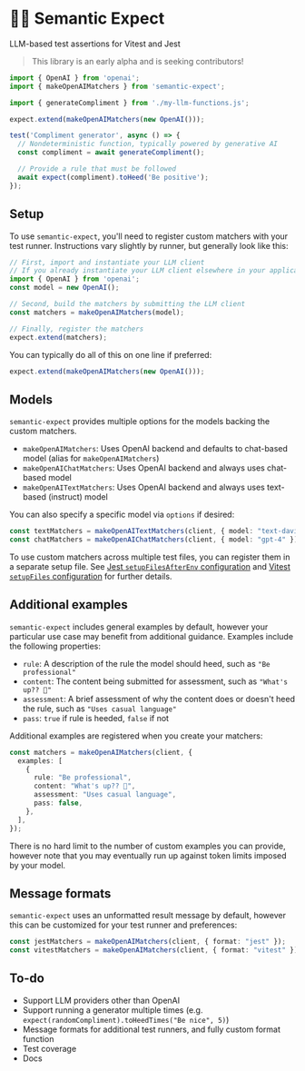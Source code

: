 # 🔡🤞 Semantic Expect

LLM-based test assertions for Vitest and Jest

> This library is an early alpha and is seeking contributors!

```ts
import { OpenAI } from 'openai';
import { makeOpenAIMatchers } from 'semantic-expect';

import { generateCompliment } from './my-llm-functions.js';

expect.extend(makeOpenAIMatchers(new OpenAI()));

test('Compliment generator', async () => {
  // Nondeterministic function, typically powered by generative AI
  const compliment = await generateCompliment();

  // Provide a rule that must be followed
  await expect(compliment).toHeed('Be positive');
});
```

## Setup

To use `semantic-expect`, you'll need to register custom matchers with your test runner. Instructions vary slightly by runner, but generally look like this:

```ts
// First, import and instantiate your LLM client
// If you already instantiate your LLM client elsewhere in your application, you can reuse that client
import { OpenAI } from 'openai';
const model = new OpenAI();

// Second, build the matchers by submitting the LLM client
const matchers = makeOpenAIMatchers(model);

// Finally, register the matchers
expect.extend(matchers);
```

You can typically do all of this on one line if preferred:

```ts
expect.extend(makeOpenAIMatchers(new OpenAI()));
```

## Models

`semantic-expect` provides multiple options for the models backing the custom matchers.

- `makeOpenAIMatchers`: Uses OpenAI backend and defaults to chat-based model (alias for `makeOpenAIMatchers`)
- `makeOpenAIChatMatchers`: Uses OpenAI backend and always uses chat-based model
- `makeOpenAITextMatchers`: Uses OpenAI backend and always uses text-based (instruct) model

You can also specify a specific model via `options` if desired:

```ts
const textMatchers = makeOpenAITextMatchers(client, { model: "text-davinci-003" });
const chatMatchers = makeOpenAIChatMatchers(client, { model: "gpt-4" });
```

To use custom matchers across multiple test files, you can register them in a separate setup file. See [Jest `setupFilesAfterEnv` configuration](https://jestjs.io/docs/configuration#setupfilesafterenv-array) and [Vitest `setupFiles` configuration](https://vitest.dev/config/#setupfiles) for further details.

## Additional examples

`semantic-expect` includes general examples by default, however your particular use case may benefit from additional guidance. Examples include the following properties:

- `rule`: A description of the rule the model should heed, such as `"Be professional"`
- `content`: The content being submitted for assessment, such as `"What's up?? 🤪"`
- `assessment`: A brief assessment of why the content does or doesn't heed the rule, such as `"Uses casual language"`
- `pass`: `true` if rule is heeded, `false` if not

Additional examples are registered when you create your matchers:

```ts
const matchers = makeOpenAIMatchers(client, {
  examples: [
    {
      rule: "Be professional",
      content: "What's up?? 🤪",
      assessment: "Uses casual language",
      pass: false,
    },
  ],
});
```

There is no hard limit to the number of custom examples you can provide, however note that you may eventually run up against token limits imposed by your model.

## Message formats

`semantic-expect` uses an unformatted result message by default, however this can be customized for your test runner and preferences:

```ts
const jestMatchers = makeOpenAIMatchers(client, { format: "jest" });
const vitestMatchers = makeOpenAIMatchers(client, { format: "vitest" });
```

## To-do

- Support LLM providers other than OpenAI
- Support running a generator multiple times (e.g.
  `expect(randomCompliment).toHeedTimes("Be nice", 5)`)
- Message formats for additional test runners, and fully custom format function
- Test coverage
- Docs
